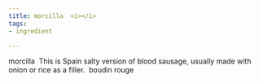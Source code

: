 ```yaml
---
title: morcilla  <i></i>
tags:
- ingredient

---
```

morcilla  This is Spain salty version of blood sausage, usually made with onion or rice as a filler.  boudin rouge
